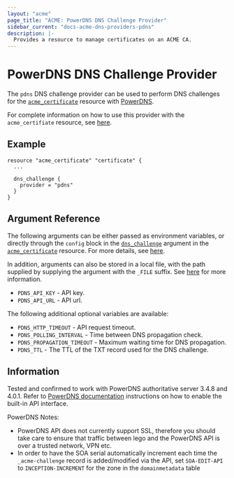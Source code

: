 ```yaml
---
layout: "acme"
page_title: "ACME: PowerDNS DNS Challenge Provider"
sidebar_current: "docs-acme-dns-providers-pdns"
description: |-
  Provides a resource to manage certificates on an ACME CA.
---
```


# PowerDNS DNS Challenge Provider

The `pdns` DNS challenge provider can be used to perform DNS challenges for
the [`acme_certificate`][resource-acme-certificate] resource with
[PowerDNS][provider-service-page].

[resource-acme-certificate]: /docs/providers/acme/r/certificate.html
[provider-service-page]: https://www.powerdns.com/

For complete information on how to use this provider with the `acme_certifiate`
resource, see [here][resource-acme-certificate-dns-challenges].

[resource-acme-certificate-dns-challenges]: /docs/providers/acme/r/certificate.html#using-dns-challenges

## Example

```hcl
resource "acme_certificate" "certificate" {
  ...

  dns_challenge {
    provider = "pdns"
  }
}
```

## Argument Reference

The following arguments can be either passed as environment variables, or
directly through the `config` block in the
[`dns_challenge`][resource-acme-certificate-dns-challenge-arg] argument in the
[`acme_certificate`][resource-acme-certificate] resource. For more details, see
[here][resource-acme-certificate-dns-challenges].

[resource-acme-certificate-dns-challenge-arg]: /docs/providers/acme/r/certificate.html#dns_challenge

In addition, arguments can also be stored in a local file, with the path
supplied by supplying the argument with the `_FILE` suffix. See
[here][acme-certificate-file-arg-example] for more information.

[acme-certificate-file-arg-example]: /docs/providers/acme/r/certificate.html#using-variable-files-for-provider-arguments

* `PDNS_API_KEY` - API key.
* `PDNS_API_URL` - API url.

The following additional optional variables are available:

* `PDNS_HTTP_TIMEOUT` - API request timeout.
* `PDNS_POLLING_INTERVAL` - Time between DNS propagation check.
* `PDNS_PROPAGATION_TIMEOUT` - Maximum waiting time for DNS propagation.
* `PDNS_TTL` - The TTL of the TXT record used for the DNS challenge.

## Information

Tested and confirmed to work with PowerDNS authoritative server 3.4.8 and 4.0.1. Refer to [PowerDNS documentation](https://doc.powerdns.com/md/httpapi/README/) instructions on how to enable the built-in API interface.

PowerDNS Notes:
- PowerDNS API does not currently support SSL, therefore you should take care to ensure that traffic between lego and the PowerDNS API is over a trusted network, VPN etc.
- In order to have the SOA serial automatically increment each time the `_acme-challenge` record is added/modified via the API, set `SOA-EDIT-API` to `INCEPTION-INCREMENT` for the zone in the `domainmetadata` table

